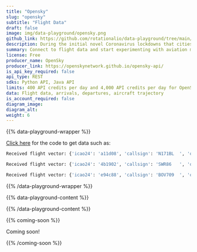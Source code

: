 ```yaml
---
title: "Opensky"
slug: "opensky"
subtitle: "Flight Data"
draft: false
image: img/data-playground/opensky.png
github_link: https://github.com/rotationalio/data-playground/tree/main/opensky
description: During the initial novel Coronavirus lockdowns that cities imposed, flight activity decreased by 96%. Several years later, it is still in the process of recovering. Will the travel industry recover from the pandemic? And if so, when? Can flight patterns today be used to predict travel behavior for next year? If you work in Tourism or an adjacent industry, and you aren't already paying attention to patterns in flight activity, you might be interested in this dataset! OpenSky provides flight data by aircraft along with arrivals and departures by airport. Use Ensign with this data source to generate a time-series dataset that you could add as a feature for machine learning models, financial planning, and strategy.
summary: Connect to flight data and start experimenting with aviation models and apps.
license: Free
producer_name: OpenSky
producer_link: https://openskynetwork.github.io/opensky-api/
is_api_key_required: false
api_type: REST
sdks: Python API, Java API
limits: 400 API credits per day and 4,000 API credits per day for OpenSky users
data: Flight data, arrivals, departures, aircraft trajectory
is_account_required: false
diagram_image:
diagram_alt:
weight: 6
---
```


{{% data-playground-wrapper %}}

<a href="https://github.com/rotationalio/data-playground/tree/main/opensky" class="text-[#1D65A6] font-bold underline">Click here</a> for the code to get data such as:
```bash
Received flight vector: {'icao24': 'a11d08', 'callsign': 'N171BL  ', 'origin_country': 'United States', 'time_position': 1687890269, 'last_contact': 1687890269, 'longitude': -77.8813, 'latitude': 35.8695, 'geo_altitude': 68.58, 'on_ground': False, 'velocity': 44.38, 'true_track': 214.61, 'vertical_rate': -3.9, 'sensors': None, 'barometric_altitude': 160.02, 'transponder_code': None, 'special_purpose_indicator': False, 'position_source': 0, 'category': 0}

Received flight vector: {'icao24': '4b1902', 'callsign': 'SWR86   ', 'origin_country': 'Switzerland', 'time_position': 1687890269, 'last_contact': 1687890269, 'longitude': -62.009, 'latitude': 48.1098, 'geo_altitude': 11468.1, 'on_ground': False, 'velocity': 224.51, 'true_track': 251.98, 'vertical_rate': 0.0, 'sensors': None, 'barometric_altitude': 10972.8, 'transponder_code': None, 'special_purpose_indicator': False, 'position_source': 0, 'category': 1}

Received flight vector: {'icao24': 'e94c88', 'callsign': 'BOV709  ', 'origin_country': 'Bolivia', 'time_position': 1687890270, 'last_contact': 1687890270, 'longitude': -58.5902, 'latitude': -34.7019, 'geo_altitude': 5905.5, 'on_ground': False, 'velocity': 175.39, 'true_track': 337.95, 'vertical_rate': 12.03, 'sensors': None, 'barometric_altitude': 5775.96, 'transponder_code': '0330', 'special_purpose_indicator': False, 'position_source': 0, 'category': 0}
```

{{% /data-playground-wrapper %}}

{{% data-playground-content %}}

<!-- Add content for data playground here, including a table for data products if available -->

{{% /data-playground-content %}}

{{% coming-soon %}}

Coming soon!

{{% /coming-soon %}}

